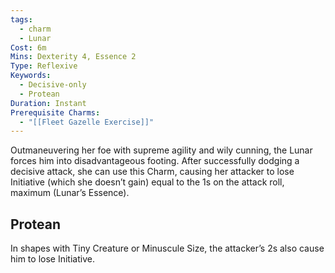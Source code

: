 ```yaml
---
tags:
  - charm
  - Lunar
Cost: 6m
Mins: Dexterity 4, Essence 2
Type: Reflexive
Keywords:
  - Decisive-only
  - Protean
Duration: Instant
Prerequisite Charms:
  - "[[Fleet Gazelle Exercise]]"
---
```

Outmaneuvering her foe with supreme agility and wily cunning, the Lunar forces him into disadvantageous footing. After successfully dodging a decisive attack, she can use this Charm, causing her attacker to lose Initiative (which she doesn’t gain) equal to the 1s on the attack roll, maximum (Lunar’s Essence). 
## Protean 

In shapes with Tiny Creature or Minuscule Size, the attacker’s 2s also cause him to lose Initiative.